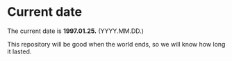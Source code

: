 # Current date

The current date is **1997.01.25.** (YYYY.MM.DD.)

This repository will be good when the world ends, so we will know how long it lasted.